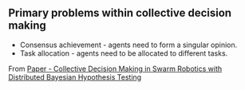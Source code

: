 ## Primary problems within collective decision making
- Consensus achievement - agents need to form a singular opinion.
- Task allocation - agents need to be allocated to different tasks.

From [Paper - Collective Decision Making in Swarm Robotics with Distributed Bayesian Hypothesis Testing](Paper%20-%20Collective%20Decision%20Making%20in%20Swarm%20Robotics%20with%20Distributed%20Bayesian%20Hypothesis%20Testing.html)
<script>
MathJax = {
  tex: {
    inlineMath: [["$", "$"], ["\\(", "\\)"]]
  }
};
</script>
<script id="MathJax-script" async src="https://cdn.jsdelivr.net/npm/mathjax@3/es5/tex-chtml.js"></script>
